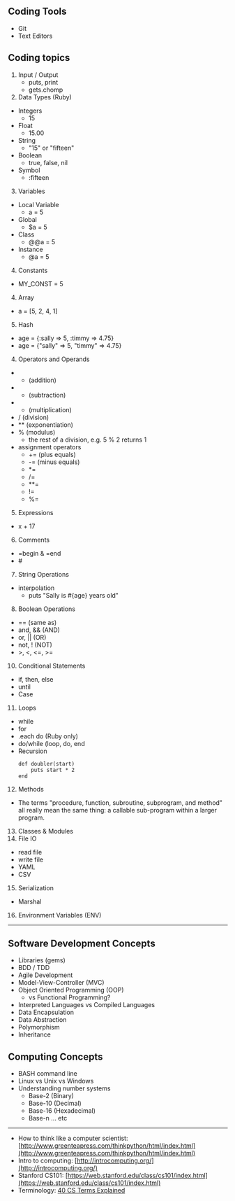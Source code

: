 ## Coding Tools
- Git
- Text Editors

## Coding topics
1. Input / Output
   - puts, print
   - gets.chomp
2. Data Types (Ruby)
  - Integers
    - 15
  - Float
    - 15.00
  - String
    - "15" or "fifteen"
  - Boolean
    - true, false, nil
  - Symbol
    - :fifteen
3. Variables
  - Local Variable
    - a = 5
  - Global
    - $a = 5
  - Class
    - @@a = 5
  - Instance
    - @a = 5
4. Constants
  - MY_CONST = 5
4. Array
  - a = [5, 2, 4, 1]
5. Hash
  - age = {:sally => 5, :timmy => 4.75}
  - age = {"sally" => 5, "timmy" => 4.75}
4. Operators and Operands
  - + (addition)
  - - (subtraction)
  - * (multiplication)
  - / (division)
  - ** (exponentiation)
  - % (modulus)
    - the rest of a division, e.g. 5 % 2 returns 1
  - assignment operators
    - += (plus equals)
    - -= (minus equals)
    - \*=
    - /=
    - \**=
    - !=
    - %=
5. Expressions
  - x + 17
6. Comments
  - =begin & =end
  - \#
7. String Operations
  - interpolation
    - puts "Sally is \#{age} years old"
8. Boolean Operations
  - == (same as)
  - and, && (AND)
  - or, || (OR)
  - not, ! (NOT)
  - \>, <, <=, >=
10. Conditional Statements
  - if, then, else
  - until
  - Case
11. Loops
  - while
  - for
  - .each do (Ruby only)
  - do/while (loop, do, end
  - Recursion
    ```
    def doubler(start)
        puts start * 2
    end
    ```
12. Methods
  - The terms "procedure, function, subroutine, subprogram, and method" all really mean the same thing: a callable sub-program within a larger program.
13. Classes & Modules
14. File IO
  - read file
  - write file
  - YAML
  - CSV
15. Serialization
  - Marshal
16. Environment Variables (ENV)

____
## Software Development Concepts
- Libraries (gems)
- BDD / TDD
- Agile Development
- Model-View-Controller (MVC)
- Object Oriented Programming (OOP)
  - vs Functional Programming?
- Interpreted Languages vs Compiled Languages
- Data Encapsulation
- Data Abstraction
- Polymorphism
- Inheritance

## Computing Concepts
- BASH command line
- Linux vs Unix vs Windows
- Understanding number systems
  - Base-2 (Binary)
  - Base-10 (Decimal)
  - Base-16 (Hexadecimal)
  - Base-n ... etc

____
- How to think like a computer scientist: [http://www.greenteapress.com/thinkpython/html/index.html](http://www.greenteapress.com/thinkpython/html/index.html)
- Intro to computing:  [http://introcomputing.org/](http://introcomputing.org/)
- Stanford CS101:  [https://web.stanford.edu/class/cs101/index.html](https://web.stanford.edu/class/cs101/index.html)
- Terminology: [40 CS Terms Explained](https://venturebeat.com/2015/05/07/40-key-computer-science-terms-explained-in-ways-your-boss-can-understand/)
